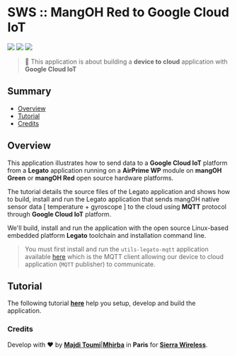 # SWS :: MangOH Red to Google Cloud IoT

[![](https://img.shields.io/badge/legato-17.06-blue.svg)](http://legato.io/) [![](https://img.shields.io/badge/mangoh-red-red.svg)](http://mangoh.io/)
[![](https://img.shields.io/badge/module-WP8548-lightgrey.svg)](https://source.sierrawireless.com/devices/wp-series/wp8548/)

> :book: This application is about building a **device to cloud** application with **Google Cloud IoT**

## <a name='TOC'>Summary</a>

- [Overview](#overview)
- [Tutorial](#tutorial)
- [Credits](#credits)

## <a name='note'>Overview</a>

This application illustrates how to send data to a **Google Cloud IoT** platform from a **Legato**
application running on a **AirPrime WP** module on **mangOH Green** or **mangOH Red** open source
hardware platforms.<br />

The tutorial details the source files of the Legato application and shows how to build, install and
run the Legato application that sends mangOH native sensor data [ temperature + gyroscope ] to
the cloud using **MQTT** protocol through **Google Cloud IoT** platform.<br />

We'll build, install and run the application with the open source Linux-based embedded platform
**Legato** toolchain and installation command line.

> You must first install and run the `utils-legato-mqtt` application available
[here](https://github.com/startwithsierra/utils-legato-mqtt) which is the MQTT client
allowing our device to cloud application (`MQTT` publisher) to communicate.

## <a name='tutorial'>Tutorial</a>

The following tutorial [**here**](./mangoh-to-gcloud.pdf) help you setup, develop and build the application.

### Credits

Develop with :heart: by [**Majdi Toumi**](http://majditoumi.com)|[**Mhirba**](http://mhirba.com) in **Paris** for [**Sierra Wireless**](https://www.sierrawireless.com/).

[](https://www.newconstructs.com/wp-content/uploads/2014/10/sierra-wireless-inc-logo.jpg)
